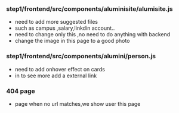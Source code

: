 ###  step1/frontend/src/components/aluminisite/alumisite.js
- need to add more suggested files
- such as campus ,salary,linkdin account..
- need to change only this ,no need to do anything with backend
- change the image in this page to a good photo
###  step1/frontend/src/components/alumini/person.js
- need to add onhover effect on cards
- in to see more add a external link
### 404 page 
- page when no url matches,we show user this page